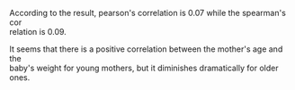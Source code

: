 According to the result, pearson's correlation is 0.07 while the spearman's cor\
relation is 0.09.

It seems that there is a positive correlation between the mother's age and the \
baby's weight for young mothers, but it diminishes dramatically for older ones.